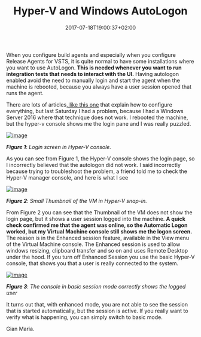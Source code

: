 ﻿---
title: "Hyper-V and Windows AutoLogon"
description: ""
date: 2017-07-18T19:00:37+02:00
draft: false
tags: [VSTS]
categories: [Team Foundation Server]
---
When you configure build agents and especially when you configure Release Agents for VSTS, it is quite normal to have some installations where you want to use AutoLogon.  **This is needed whenever you want to run integration tests that needs to interact with the UI.** Having autologon enabled avoid the need to manually login and start the agent when the machine is rebooted, because you always have a user session opened that runs the agent.

There are lots of articles[, like this one](https://www.top-password.com/blog/set-up-windows-to-auto-login-to-domain-account/) that explain how to configure everything, but last Saturday I had a problem, because I had a Windows Server 2016 where that technique does not work. I rebooted the machine, but the hyper-v console shows me the login pane and I was really puzzled.

[![image](https://www.codewrecks.com/blog/wp-content/uploads/2017/07/image_thumb-6.png "image")](https://www.codewrecks.com/blog/wp-content/uploads/2017/07/image-6.png)

 ***Figure 1***: *Login screen in Hyper-V console.*

As you can see from Figure 1, the Hyper-V console shows the login page, so I incorrectly believed that the autologon did not work. I said incorrectly because trying to troubleshoot the problem, a friend told me to check the Hyper-V manager console, and here is what I see

[![image](https://www.codewrecks.com/blog/wp-content/uploads/2017/07/image_thumb-7.png "image")](https://www.codewrecks.com/blog/wp-content/uploads/2017/07/image-7.png)

 ***Figure 2***: *Small Thumbnail of the VM in Hyper-V snap-in.*

From Figure 2 you can see that the Thumbnail of the VM does not show the login page, but it shows a user session logged into the machine.  **A quick check confirmed me that the agent was online, so the Automatic Logon worked, but my Virtual Machine console still shows me the logon screen.** The reason is in the Enhanced session feature, available in the View menu of the Virtual Machine console. The Enhanced session is used to allow windows resizing, clipboard transfer and so on and uses Remote Desktop under the hood. If you turn off Enhanced Session you use the basic Hyper-V console, that shows you that a user is really connected to the system.

[![image](https://www.codewrecks.com/blog/wp-content/uploads/2017/07/image_thumb-8.png "image")](https://www.codewrecks.com/blog/wp-content/uploads/2017/07/image-8.png)

 ***Figure 3***: *The console in basic session mode correctly shows the logged user*

It turns out that, with enhanced mode, you are not able to see the session that is started automatically, but the session is active. If you really want to verify what is happening, you can simply switch to basic mode.

Gian Maria.
